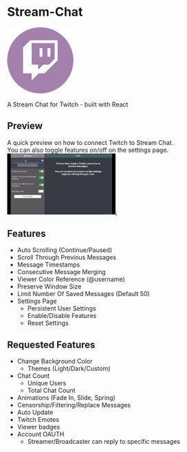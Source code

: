 # Stream-Chat
![](./assets/icon-small.png)

A Stream Chat for Twitch - built with React

## Preview
A quick preview on how to connect Twitch to Stream Chat.\
You can also toggle features on/off on the settings page.\
<img src="./src/images/StreamChatDemo.gif" width='50%' loop='infinite'>;

## Features
- Auto Scrolling (Continue/Paused)
- Scroll Through Previous Messages
- Message Timestamps
- Consecutive Message Merging
- Viewer Color Reference (@username)
- Preserve Window Size
- Limit Number Of Saved Messages (Default 50)
- Settings Page
  - Persistent User Settings
  - Enable/Disable Features
  - Reset Settings

## Requested Features
- Change Background Color
  - Themes (Light/Dark/Custom)
- Chat Count
  - Unique Users
  - Total Chat Count
- Animations (Fade In, Slide, Spring)
- Censorship/Filtering/Replace Messages
- Auto Update
- Twitch Emotes
- Viewer badges
- Account OAUTH
  - Streamer/Broadcaster can reply to specific messages
